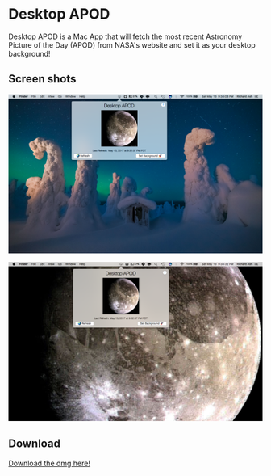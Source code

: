 # Desktop APOD

Desktop APOD is a Mac App that will fetch the most recent Astronomy Picture of the Day (APOD) from NASA's website and set it as your desktop background!

## Screen shots

![](assets/ScreenShot1.png)

![](assets/ScreenShot2.png)

## Download

[Download the dmg here!](https://github.com/rwash8347/desktop-apod/raw/master/releases/DesktopAPOD.zip)
